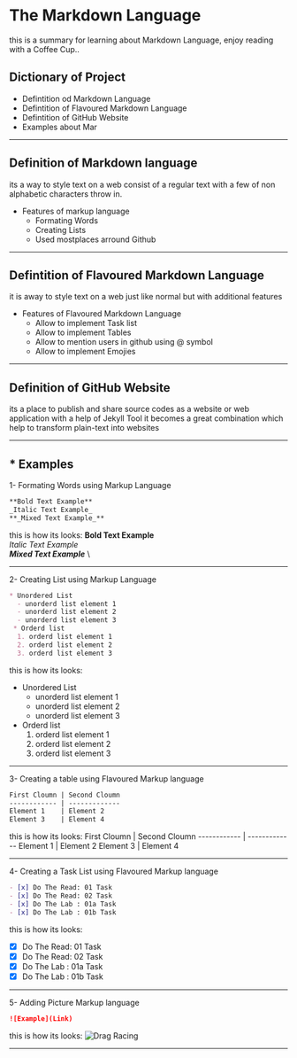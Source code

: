 # The Markdown Language
this is a summary for learning about Markdown Language, enjoy reading with a Coffee Cup..
## Dictionary of Project
  - Defintition od Markdown Language
  - Defintition of Flavoured Markdown Language
  - Defintition of GitHub Website
  - Examples about Mar
___

## Definition of Markdown language
its a way to style text on a web consist of a regular text with a few of non alphabetic characters throw in.
* Features of markup language
  - Formating Words
  - Creating Lists
  - Used mostplaces arround Github
___

## Defintition of Flavoured Markdown Language
it is away to style text on a web just like normal but with additional features
* Features of Flavoured Markdown Language
  - Allow to implement Task list
  - Allow to implement Tables
  - Allow to mention users in github using @ symbol
  - Allow to implement Emojies
___

## Definition of GitHub Website
its a place to publish and share source codes as a website or web application with a help of Jekyll Tool it becomes a great combination which help to transform plain-text into websites 

___

## * Examples

1- Formating Words using Markup Language

```markdown
**Bold Text Example**
_Italic Text Example_
**_Mixed Text Example_**
```
this is how its looks:
**Bold Text Example** \
_Italic Text Example_ \
**_Mixed Text Example_** \

___

2- Creating List using Markup Language

```markdown
* Unordered List
  - unorderd list element 1 
  - unorderd list element 2 
  - unorderd list element 3 
 * Orderd list
  1. orderd list element 1
  2. orderd list element 2
  3. orderd list element 3
```

this is how its looks:
* Unordered List
  - unorderd list element 1 
  - unorderd list element 2 
  - unorderd list element 3 
* Orderd list
  1. orderd list element 1
  2. orderd list element 2
  3. orderd list element 3

___

3- Creating a table using Flavoured Markup language
```markdown
First Cloumn | Second Cloumn
------------ | -------------
Element 1    | Element 2
Element 3    | Element 4
```

this is how its looks:
First Cloumn | Second Cloumn
------------ | -------------
Element 1    | Element 2
Element 3    | Element 4

___

4- Creating a Task List using Flavoured Markup language
```markdown
- [x] Do The Read: 01 Task
- [x] Do The Read: 02 Task
- [x] Do The Lab : 01a Task
- [x] Do The Lab : 01b Task
```

this is how its looks:
- [x] Do The Read: 01 Task
- [x] Do The Read: 02 Task
- [x] Do The Lab : 01a Task
- [x] Do The Lab : 01b Task

___

5- Adding Picture Markup language
```markdown
![Example](Link)
```

this is how its looks:
![Drag Racing](https://upload.wikimedia.org/wikipedia/commons/0/0a/Red_Silhouette_-_Brain.svg)

___
